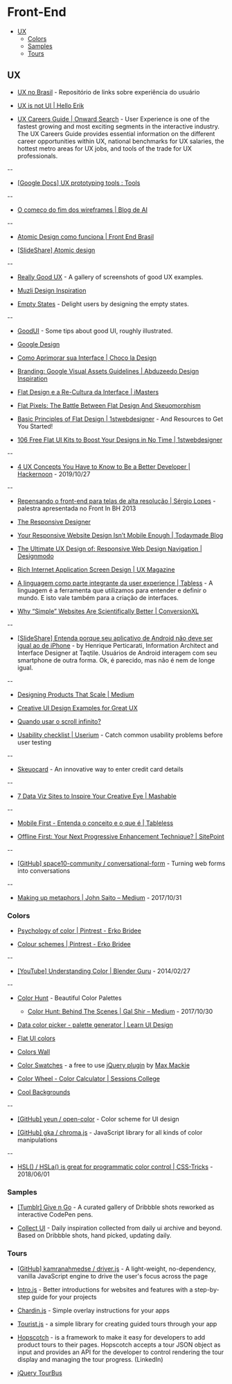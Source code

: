 # Front-End

<!-- toc -->

- [UX](#ux)
  - [Colors](#colors)
  - [Samples](#samples)
  - [Tours](#tours)

<!-- toc stop -->

## UX

- [UX no Brasil](http://www.uxnobrasil.org/) - Repositório de links sobre experiência do usuário

- [UX is not UI | Hello Erik](http://www.helloerik.com/ux-is-not-ui)

- [UX Careers Guide | Onward Search](http://www.onwardsearch.com/career-center/ux-careers-guide/) - User Experience is one of the fastest growing and most exciting segments in the interactive industry. The UX Careers Guide provides essential information on the different career opportunities within UX, national benchmarks for UX salaries, the hottest metro areas for UX jobs, and tools of the trade for UX professionals.

--

- [[Google Docs] UX prototyping tools : Tools](https://docs.google.com/spreadsheets/d/1-1CQ-eT8LsLGR7wH3AWZCK-Z9xN50QNuG_uMJjiZieI/pubhtml)

--

- [O começo do fim dos wireframes | Blog de AI](http://arquiteturadeinformacao.com/user-experience/o-comeco-do-fim-dos-wireframes/)

--

- [Atomic Design como funciona | Front End Brasil](http://www.frontendbrasil.com.br/tutoriais/atomic-design-como-funciona/)

- [[SlideShare] Atomic design](http://www.slideshare.net/bradfrostweb/atomic-design)

--

- [Really Good UX](https://www.reallygoodux.io/) - A gallery of screenshots of good UX examples.

- [Muzli Design Inspiration](https://muz.li/#)

- [Empty States](http://emptystat.es/) - Delight users by designing the empty states.

--

- [GoodUI](http://www.goodui.org/) - Some tips about good UI, roughly illustrated.

- [Google Design](http://www.google.com/design/)

- [Como Aprimorar sua Interface | Choco la Design](http://chocoladesign.com/aprimorar-interface)

- [Branding: Google Visual Assets Guidelines | Abduzeedo Design Inspiration](http://abduzeedo.com/branding-google-visual-assets-guidelines)

- [Flat Design e a Re-Cultura da Interface | iMasters](http://imasters.com.br/design-ux/teoria-do-design/flat-design-e-a-re-cultura-da-interface/)

- [Flat Pixels: The Battle Between Flat Design And Skeuomorphism](http://sachagreif.com/flat-pixels/)

- [Basic Principles of Flat Design | 1stwebdesigner](http://www.1stwebdesigner.com/design/flat-design-principles/) - And Resources to Get You Started!

- [106 Free Flat UI Kits to Boost Your Designs in No Time | 1stwebdesigner](http://www.1stwebdesigner.com/freebies/free-flat-ui-kits/)

--

- [4 UX Concepts You Have to Know to Be a Better Developer | Hackernoon](https://hackernoon.com/4-ux-concepts-you-have-to-know-to-be-a-better-developer-oq1232kt) - 2019/10/27

--

- [Repensando o front-end para telas de alta resolução | Sérgio Lopes](http://sergiolopes.org/palestra-retina-web) - palestra apresentada no Front In BH 2013

- [The Responsive Designer](http://simonfosterdesign.com/blog/web-design/the-responsive-designer/)

- [Your Responsive Website Design Isn’t Mobile Enough | Todaymade Blog](https://todaymade.com/blog/responsive-content-management/)

- [The Ultimate UX Design of: Responsive Web Design Navigation | Designmodo](http://designmodo.com/ux-responsive-design-navigation)

- [Rich Internet Application Screen Design | UX Magazine](http://uxmag.com/articles/rich-internet-application-screen-design)

- [A linguagem como parte integrante da user experience | Tabless](http://tableless.com.br/a-linguagem-como-parte-integrante-da-user-experience/) - A linguagem é a ferramenta que utilizamos para entender e definir o mundo. E isto vale também para a criação de interfaces.

- [Why “Simple” Websites Are Scientifically Better | ConversionXL](http://conversionxl.com/why-simple-websites-are-scientifically-better/)

--

- [[SlideShare] Entenda porque seu aplicativo de Android não deve ser igual ao de iPhone](http://www.slideshare.net/hperticarati/contexto-e-familiaridade-porque-apps-de-android-no-devem-ser-iguais-aos-de-iphone) - by Henrique Perticarati, Information Architect and Interface Designer at Taqtile. Usuários de Android interagem com seu smartphone de outra forma. Ok, é parecido, mas não é nem de longe igual.

--

- [Designing Products That Scale | Medium](https://medium.com/p/c8f3001f709b)

- [Creative UI Design Examples for Great UX](http://www.awwwards.com/creative-ui-design-examples-for-great-ux.html)

- [Quando usar o scroll infinito?](http://blog.alexandremagno.net/2013/03/quando-usar-o-scroll-infinito/)

- [Usability checklist | Userium](http://userium.com/) - Catch common usability problems before user testing

--

- [Skeuocard](http://kenkeiter.com/skeuocard/) - An innovative way to enter credit card details

--

- [7 Data Viz Sites to Inspire Your Creative Eye | Mashable](http://mashable.com/2013/10/01/data-viz-sites)

--

- [Mobile First - Entenda o conceito e o que é | Tableless](http://tableless.com.br/mobile-first-a-arte-de-pensar-com-foco/)

- [Offline First: Your Next Progressive Enhancement Technique? | SitePoint](http://www.sitepoint.com/offline-first-next-progressive-enhancement-technique/)

--

- [[GitHub] space10-community / conversational-form](https://github.com/space10-community/conversational-form) - Turning web forms into conversations

--

- [Making up metaphors | John Saito – Medium](https://medium.com/@jsaito/making-up-metaphors-4bcc85bc1039) - 2017/10/31

### Colors

- [Psychology of color | Pintrest - Erko Bridee](https://pinterest.com/erkobridee/psychology-of-color/)

- [Colour schemes | Pintrest - Erko Bridee](https://br.pinterest.com/erkobridee/colour-schemes/)

--

- [[YouTube] Understanding Color | Blender Guru](https://www.youtube.com/watch?v=Qj1FK8n7WgY) - 2014/02/27

--

- [Color Hunt](http://colorhunt.co/) - Beautiful Color Palettes

  - [Color Hunt: Behind The Scenes | Gal Shir – Medium](https://medium.com/@galshir/color-hunt-behind-the-scenes-3e32573f7752) - 2017/10/30

- [Data color picker - palette generator | Learn UI Design](https://learnui.design/tools/data-color-picker.html)

- [Flat UI colors](http://flatuicolors.com/)

- [Colors Wall](https://colorswall.com/)

- [Color Swatches](http://maxmackie.com/jquery.swatches/) - a free to use [jQuery plugin](http://github.com/maxmackie/jquery.swatches) by [Max Mackie](http://maxmackie.com/)

- [Color Wheel - Color Calculator | Sessions College](http://www.sessions.edu/color-calculator)

- [Cool Backgrounds](https://coolbackgrounds.io/)

--

- [[GitHub] yeun / open-color](https://github.com/yeun/open-color) - Color scheme for UI design

- [[GitHub] gka / chroma.js](https://github.com/gka/chroma.js) - JavaScript library for all kinds of color manipulations

--

- [HSL() / HSLa() is great for programmatic color control | CSS-Tricks](https://css-tricks.com/hsl-hsla-is-great-for-programmatic-color-control/) - 2018/06/01

### Samples

- [[Tumblr] Give n Go](http://give-n-go.tumblr.com/) - A curated gallery of Dribbble shots reworked as interactive CodePen pens.

- [Collect UI](http://collectui.com/) - Daily inspiration collected from daily ui archive and beyond. Based on Dribbble shots, hand picked, updating daily.

### Tours

- [[GitHub] kamranahmedse / driver.js](https://github.com/kamranahmedse/driver.js) - A light-weight, no-dependency, vanilla JavaScript engine to drive the user's focus across the page

- [Intro.js](http://usablica.github.com/intro.js/) - Better introductions for websites and features with a step-by-step guide for your projects

- [Chardin.js](http://heelhook.github.com/chardin.js/) - Simple overlay instructions for your apps

- [Tourist.js](http://easelinc.github.io/tourist/) - a simple library for creating guided tours through your app

- [Hopscotch](http://linkedin.github.io/hopscotch/) - is a framework to make it easy for developers to add product tours to their pages. Hopscotch accepts a tour JSON object as input and provides an API for the developer to control rendering the tour display and managing the tour progress. (LinkedIn)

- [jQuery TourBus](http://ryanfunduk.com/jquery-tourbus/)
